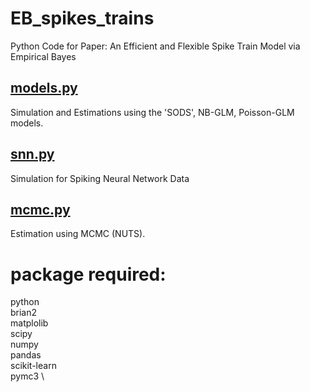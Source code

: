 # EB_spikes_trains
Python Code for Paper: An Efficient and Flexible Spike Train Model via Empirical Bayes


## [models.py](https://github.com/cuckoong/EB_spikes_trains/blob/master/models.py)
Simulation and Estimations using the 'SODS', NB-GLM, Poisson-GLM models.


## [snn.py](https://github.com/cuckoong/EB_spikes_trains/blob/master/snn.py)
Simulation for Spiking Neural Network Data

## [mcmc.py](https://github.com/cuckoong/EB_spikes_trains/blob/master/mcmc.py)
Estimation using MCMC (NUTS).



# package required: 
python \
brian2 \
matplolib \
scipy \
numpy \
pandas \
scikit-learn \
pymc3 \
     
